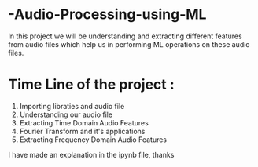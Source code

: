 # -Audio-Processing-using-ML
In this project we will be understanding and extracting different features from audio files which help us in performing ML operations on these audio files.
# Time Line of the project :
1. Importing libraties and audio file
2. Understanding our audio file
3. Extracting Time Domain Audio Features
4. Fourier Transform and it's applications
5. Extracting Frequency Domain Audio Features

I have made an explanation in the ipynb file, thanks
